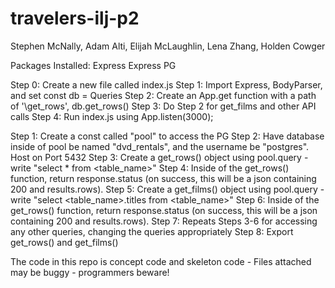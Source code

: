 # travelers-ilj-p2
Stephen McNally, Adam Alti, Elijah McLaughlin, Lena Zhang, Holden Cowger

Packages Installed:
Express
Express PG


Step 0: Create a new file called index.js
Step 1: Import Express, BodyParser, and set const db  = Queries
Step 2: Create an App.get function with a path of '\get_rows', db.get_rows()
Step 3: Do Step 2 for get_films and other API calls
Step 4: Run index.js using App.listen(3000);

Step 1: Create a const called "pool" to access the PG
Step 2: Have database inside of pool be named "dvd_rentals", and the username be "postgres". Host on Port 5432
Step 3: Create a get_rows() object using pool.query - write "select * from <table_name>"
Step 4: Inside of the get_rows() function, return response.status (on success, this will be a json containing 200 and results.rows).
Step 5: Create a get_films() object using pool.query - write "select <table_name>.titles from <table_name>"
Step 6: Inside of the get_rows() function, return response.status (on success, this will be a json containing 200 and results.rows).
Step 7: Repeats Steps 3-6 for accessing any other queries, changing the queries appropriately
Step 8: Export get_rows() and get_films()

The code in this repo is concept code and skeleton code - Files attached may be buggy - programmers beware!
